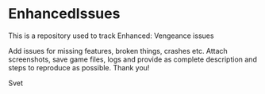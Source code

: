 # EnhancedIssues
This is a repository used to track Enhanced: Vengeance issues

Add issues for missing features, broken things, crashes etc. Attach screenshots, save game files, logs and provide as complete description and steps to reproduce as possible. Thank you! 

Svet
